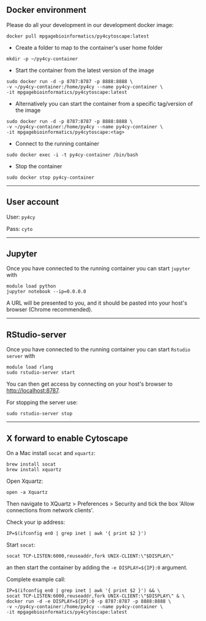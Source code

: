 ## Docker environment 

Please do all your development in our development docker image:

```
docker pull mpgagebioinformatics/py4cytoscape:latest
```

* Create a folder to map to the container's user home folder
```
mkdir -p ~/py4cy-container
```

* Start the container from the latest version of the image
```
sudo docker run -d -p 8787:8787 -p 8888:8888 \
-v ~/py4cy-container:/home/py4cy --name py4cy-container \
-it mpgagebioinformatics/py4cytoscape:latest
```

* Alternatively you can start the container from a specific tag/version of the image
```
sudo docker run -d -p 8787:8787 -p 8888:8888 \
-v ~/py4cy-container:/home/py4cy --name py4cy-container \
-it mpgagebioinformatics/py4cytoscape:<tag>
```

* Connect to the running container
```
sudo docker exec -i -t py4cy-container /bin/bash
```

* Stop the container
```
sudo docker stop py4cy-container
```
----

## User account

User: `py4cy`

Pass: `cyto`

----

## Jupyter

Once you have connected to the running container you can start `jupyter` with
```
module load python
jupyter notebook --ip=0.0.0.0
```
A URL will be presented to you, and it should be pasted into your host's browser (Chrome  recommended).

----
## RStudio-server
Once you have connected to the running container you can start `Rstudio server` with
```
module load rlang
sudo rstudio-server start
```
You can then get access by connecting on your host's browser to [http://localhost:8787](http://localhost:8787).

For stopping the server use:
```
sudo rstudio-server stop
```

----

## X forward to enable Cytoscape

On a Mac install `socat` and `xquartz`:
```
brew install socat
brew install xquartz
```
Open Xquartz:
```
open -a Xquartz
```
Then navigate to XQuartz > Preferences > Security  and tick the box 'Allow connections from network clients'.

Check your ip address:
```
IP=$(ifconfig en0 | grep inet | awk '{ print $2 }')
```
Start `socat`:
```
socat TCP-LISTEN:6000,reuseaddr,fork UNIX-CLIENT:\"$DISPLAY\"
```
an then start the container by adding the `-e DISPLAY=${IP}:0` argument. 

Complete example call: 
```
IP=$(ifconfig en0 | grep inet | awk '{ print $2 }') && \
socat TCP-LISTEN:6000,reuseaddr,fork UNIX-CLIENT:\"$DISPLAY\" & \
docker run -d -e DISPLAY=${IP}:0 -p 8787:8787 -p 8888:8888 \
-v ~/py4cy-container:/home/py4cy --name py4cy-container \
-it mpgagebioinformatics/py4cytoscape:latest
```